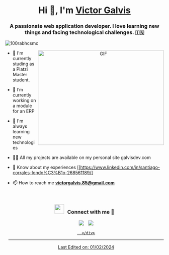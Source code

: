 <h1 align="center">Hi 👋, I'm <a href="https://galvisdev.com/" target="blank">
Victor Galvis</a></h1>
<h3 align="center">A passionate web application developer. I love learning new things and facing technological challenges. &#127470;&#127475</h3>

<p align="left"> <img src="https://komarev.com/ghpvc/?username=100rabhcsmc&label=Profile%20views&color=0e75b6&style=flat" alt="100rabhcsmc" /> </p>

<a target="_blank" align="center">
  <img align="right" top="500" height="300" width="400" alt="GIF" src="https://media.giphy.com/media/SWoSkN6DxTszqIKEqv/giphy.gif">
</a>

- 🐉 I'm currently studing as a Platzi Master student.

- 🔭 I’m currently working on a module for an ERP

- 🌱 I'm always learning new technologies

- 👨‍💻 All my projects are available on my personal site galvisdev.com

- 📄 Know about my experiences [[https://www.linkedin.com/in/santiago-corrales-londo%C3%B1o-268561189/]

- 📫 How to reach me **victorgalvis.85@gmail.com**

<br/>
<h3 align="center" > <img src="https://media.giphy.com/media/iY8CRBdQXODJSCERIr/giphy.gif" width="30" height="30" style="margin-right: 10px;">Connect with me 🤝 </h3>

<p align="center">

 <div align="center"  class="icons-social" style="margin-left: 10px;">
        <a style="margin-left: 10px;"  target="_blank" href="https://www.linkedin.com/in/victor-rodrigo-galvis-zuleta/">
			<img src="https://img.icons8.com/doodle/40/000000/linkedin--v2.png"></a>
        <a style="margin-left: 10px;" target="_blank" href="https://github.com/victorgalvis/">
		<img src="https://img.icons8.com/doodle/40/000000/github--v1.png"></a>
		<a style="margin-left: 10px;" target="_blank" href="https://stackoverflow.com/users/12053852/saurabh-chavan?tab=profile">

      </div>

</p>


---
Last Edited on: 01/02/2024
